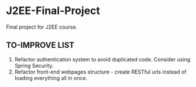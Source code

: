 # J2EE-Final-Project
Final project for J2EE course.

## TO-IMPROVE LIST

1. Refactor authentication system to avoid duplicated code. Consider using Spring Security.
2. Refactor front-end webpages structure - create RESTful urls instead of loading everything all in once.